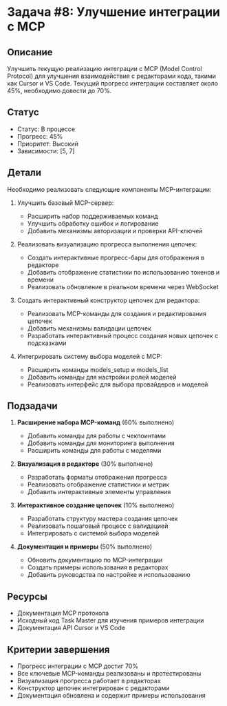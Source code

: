 # Задача #8: Улучшение интеграции с MCP

## Описание
Улучшить текущую реализацию интеграции с MCP (Model Control Protocol) для улучшения взаимодействия с редакторами кода, такими как Cursor и VS Code. Текущий прогресс интеграции составляет около 45%, необходимо довести до 70%.

## Статус
- Статус: В процессе
- Прогресс: 45%
- Приоритет: Высокий
- Зависимости: [5, 7]

## Детали
Необходимо реализовать следующие компоненты MCP-интеграции:

1. Улучшить базовый MCP-сервер:
   - Расширить набор поддерживаемых команд
   - Улучшить обработку ошибок и логирование
   - Добавить механизмы авторизации и проверки API-ключей

2. Реализовать визуализацию прогресса выполнения цепочек:
   - Создать интерактивные прогресс-бары для отображения в редакторе
   - Добавить отображение статистики по использованию токенов и времени
   - Реализовать обновление в реальном времени через WebSocket

3. Создать интерактивный конструктор цепочек для редактора:
   - Реализовать MCP-команды для создания и редактирования цепочек
   - Добавить механизмы валидации цепочек
   - Разработать интерактивный процесс создания новых цепочек с подсказками

4. Интегрировать систему выбора моделей с MCP:
   - Расширить команды models_setup и models_list
   - Добавить команды для настройки ролей моделей
   - Реализовать интерфейс для выбора провайдеров и моделей

## Подзадачи
1. **Расширение набора MCP-команд** (60% выполнено)
   - Добавить команды для работы с чекпоинтами
   - Добавить команды для мониторинга выполнения
   - Расширить команды для работы с моделями

2. **Визуализация в редакторе** (30% выполнено)
   - Разработать форматы отображения прогресса
   - Реализовать отображение статистики и метрик
   - Добавить интерактивные элементы управления

3. **Интерактивное создание цепочек** (10% выполнено)
   - Разработать структуру мастера создания цепочек
   - Реализовать пошаговый процесс с валидацией
   - Интегрировать с системой выбора моделей

4. **Документация и примеры** (50% выполнено)
   - Обновить документацию по MCP-интеграции
   - Создать примеры использования в редакторах
   - Добавить руководства по настройке и использованию

## Ресурсы
- Документация MCP протокола
- Исходный код Task Master для изучения примеров интеграции
- Документация API Cursor и VS Code

## Критерии завершения
- Прогресс интеграции с MCP достиг 70%
- Все ключевые MCP-команды реализованы и протестированы
- Визуализация прогресса работает в редакторах
- Конструктор цепочек интегрирован с редакторами
- Документация обновлена и содержит примеры использования 